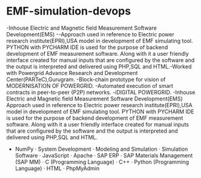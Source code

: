 # EMF-simulation-devops
-Inhouse Electric and Magnetic field Measurement Software Development(EMS)
--Approach used in reference to Electric power research institute(EPRI),USA model in development of EMF simulating tool. PYTHON with PYCHARM IDE is used for the purpose of backend development of EMF measurement software. Along with it a user friendly interface created for manual inputs that are configured by the software and the output is interpreted and delivered using PHP,SQL and HTML.-Worked with Powergrid Advance Research and Development Center(PARTeC),Gurugram. -Block-chain prototype for vision of MODERNISATION OF POWERGRID. -Automated execution of smart contracts in peer-to-peer (P2P) networks. -iDIGITAL POWERGRID. -Inhouse Electric and Magnetic field Measurement Software Development(EMS) Approach used in reference to Electric power research institute(EPRI),USA model in development of EMF simulating tool. PYTHON with PYCHARM IDE is used for the purpose of backend development of EMF measurement software. Along with it a user friendly interface created for manual inputs that are configured by the software and the output is interpreted and delivered using PHP,SQL and HTML.

* NumPy · System Development · Modeling and Simulation · Simulation Software · JavaScript · Apache · SAP ERP · SAP Materials Management (SAP MM) · C (Programming Language) · C++ · Python (Programming Language) · HTML · PhpMyAdmin
